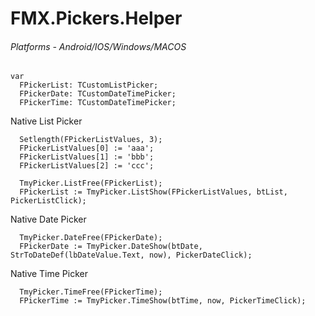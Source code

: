 # FMX.Pickers.Helper
###### Platforms - Android/IOS/Windows/MACOS

```
var
  FPickerList: TCustomListPicker;
  FPickerDate: TCustomDateTimePicker;
  FPickerTime: TCustomDateTimePicker;
```

Native List Picker
```
  Setlength(FPickerListValues, 3);
  FPickerListValues[0] := 'aaa';
  FPickerListValues[1] := 'bbb';
  FPickerListValues[2] := 'ccc';

  TmyPicker.ListFree(FPickerList);
  FPickerList := TmyPicker.ListShow(FPickerListValues, btList, PickerListClick);
```

Native Date Picker
```
  TmyPicker.DateFree(FPickerDate);
  FPickerDate := TmyPicker.DateShow(btDate, StrToDateDef(lbDateValue.Text, now), PickerDateClick);
```

Native Time Picker
```
  TmyPicker.TimeFree(FPickerTime);
  FPickerTime := TmyPicker.TimeShow(btTime, now, PickerTimeClick);
```
